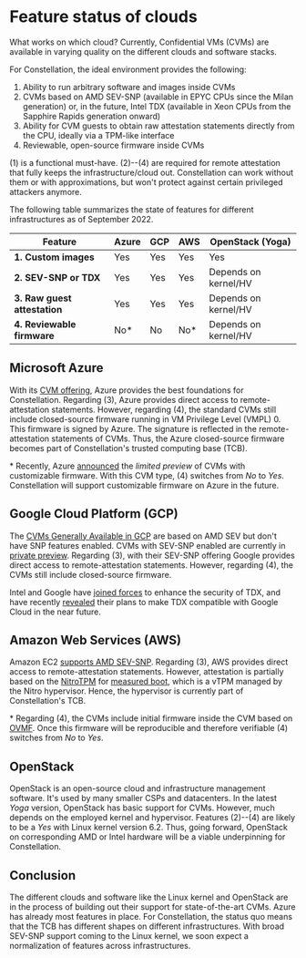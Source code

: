# Feature status of clouds

What works on which cloud? Currently, Confidential VMs (CVMs) are available in varying quality on the different clouds and software stacks.

For Constellation, the ideal environment provides the following:

1. Ability to run arbitrary software and images inside CVMs
2. CVMs based on AMD SEV-SNP (available in EPYC CPUs since the Milan generation) or, in the future, Intel TDX (available in Xeon CPUs from the Sapphire Rapids generation onward)
3. Ability for CVM guests to obtain raw attestation statements directly from the CPU, ideally via a TPM-like interface
4. Reviewable, open-source firmware inside CVMs

(1) is a functional must-have. (2)--(4) are required for remote attestation that fully keeps the infrastructure/cloud out. Constellation can work without them or with approximations, but won't protect against certain privileged attackers anymore.

The following table summarizes the state of features for different infrastructures as of September 2022.

| **Feature**                   | **Azure** | **GCP** | **AWS** | **OpenStack (Yoga)** |
|-------------------------------|-----------|---------|---------|----------------------|
| **1. Custom images**          | Yes       | Yes     | Yes     | Yes                  |
| **2. SEV-SNP or TDX**         | Yes       | Yes     | Yes     | Depends on kernel/HV |
| **3. Raw guest attestation**  | Yes       | Yes     | Yes     | Depends on kernel/HV |
| **4. Reviewable firmware**    | No*       | No      | No*     | Depends on kernel/HV |

## Microsoft Azure

With its [CVM offering](https://docs.microsoft.com/en-us/azure/confidential-computing/confidential-vm-overview), Azure provides the best foundations for Constellation. Regarding (3), Azure provides direct access to remote-attestation statements. However, regarding (4), the standard CVMs still include closed-source firmware running in VM Privilege Level (VMPL) 0. This firmware is signed by Azure. The signature is reflected in the remote-attestation statements of CVMs. Thus, the Azure closed-source firmware becomes part of Constellation's trusted computing base (TCB).

\* Recently, Azure [announced](https://techcommunity.microsoft.com/t5/azure-confidential-computing/azure-confidential-vms-using-sev-snp-dcasv5-ecasv5-are-now/ba-p/3573747) the *limited preview* of CVMs with customizable firmware. With this CVM type, (4) switches from *No* to *Yes*. Constellation will support customizable firmware on Azure in the future.

## Google Cloud Platform (GCP)

The [CVMs Generally Available in GCP](https://cloud.google.com/compute/confidential-vm/docs/create-confidential-vm-instance) are based on AMD SEV but don't have SNP features enabled.
CVMs with SEV-SNP enabled are currently in [private preview](https://cloud.google.com/blog/products/identity-security/rsa-snp-vm-more-confidential). Regarding (3), with their SEV-SNP offering Google provides direct access to remote-attestation statements.
However, regarding (4), the CVMs still include closed-source firmware.

Intel and Google have [joined forces](https://cloud.google.com/blog/products/identity-security/rsa-google-intel-confidential-computing-more-secure) to enhance the security of TDX, and have recently [revealed](https://venturebeat.com/security/intel-launches-confidential-computing-solution-for-virtual-machines/) their plans to make TDX compatible with Google Cloud in the near future.

## Amazon Web Services (AWS)
Amazon EC2 [supports AMD SEV-SNP](https://aws.amazon.com/de/about-aws/whats-new/2023/04/amazon-ec2-amd-sev-snp/). Regarding (3), AWS provides direct access to remote-attestation statements.
However, attestation is partially based on the [NitroTPM](https://docs.aws.amazon.com/AWSEC2/latest/UserGuide/nitrotpm.html) for [measured boot](../architecture/attestation.md#measured-boot), which is a vTPM managed by the Nitro hypervisor. Hence, the hypervisor is currently part of Constellation's TCB.

\* Regarding (4), the CVMs include initial firmware inside the CVM based on [OVMF](https://github.com/tianocore/tianocore.github.io/wiki/OVMF). Once this firmware will be reproducible and therefore verifiable (4) switches from *No* to *Yes*.



## OpenStack

OpenStack is an open-source cloud and infrastructure management software. It's used by many smaller CSPs and datacenters. In the latest *Yoga* version, OpenStack has basic support for CVMs. However, much depends on the employed kernel and hypervisor. Features (2)--(4) are likely to be a *Yes* with Linux kernel version 6.2. Thus, going forward, OpenStack on corresponding AMD or Intel hardware will be a viable underpinning for Constellation.

## Conclusion

The different clouds and software like the Linux kernel and OpenStack are in the process of building out their support for state-of-the-art CVMs. Azure has already most features in place. For Constellation, the status quo means that the TCB has different shapes on different infrastructures. With broad SEV-SNP support coming to the Linux kernel, we soon expect a normalization of features across infrastructures.
